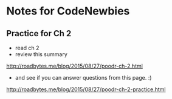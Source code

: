 # Notes for CodeNewbies

## Practice for Ch 2

* read ch 2 
* review this summary 

http://roadbytes.me/blog/2015/08/27/poodr-ch-2.html

* and see if you can answer questions from this page.  :)

http://roadbytes.me/blog/2015/08/27/poodr-ch-2-practice.html
